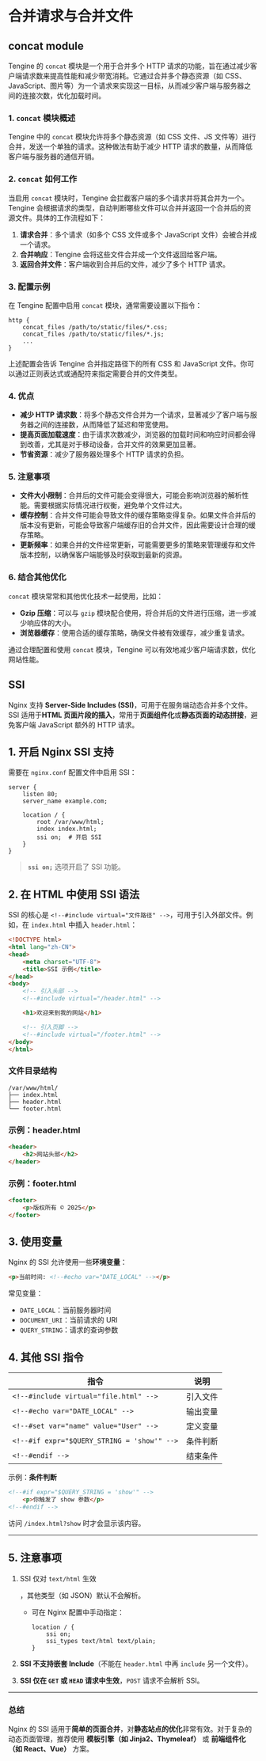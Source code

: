 # 合并请求与合并文件

## concat module

Tengine 的 `concat` 模块是一个用于合并多个 HTTP 请求的功能，旨在通过减少客户端请求数来提高性能和减少带宽消耗。它通过合并多个静态资源（如 CSS、JavaScript、图片等）为一个请求来实现这一目标，从而减少客户端与服务器之间的连接次数，优化加载时间。

### 1. **`concat` 模块概述**

Tengine 中的 `concat` 模块允许将多个静态资源（如 CSS 文件、JS 文件等）进行合并，发送一个单独的请求。这种做法有助于减少 HTTP 请求的数量，从而降低客户端与服务器的通信开销。

### 2. **`concat` 如何工作**

当启用 `concat` 模块时，Tengine 会拦截客户端的多个请求并将其合并为一个。Tengine 会根据请求的类型，自动判断哪些文件可以合并并返回一个合并后的资源文件。具体的工作流程如下：

1. **请求合并**：多个请求（如多个 CSS 文件或多个 JavaScript 文件）会被合并成一个请求。
2. **合并响应**：Tengine 会将这些文件合并成一个文件返回给客户端。
3. **返回合并文件**：客户端收到合并后的文件，减少了多个 HTTP 请求。

### 3. **配置示例**

在 Tengine 配置中启用 `concat` 模块，通常需要设置以下指令：

```nginx
http {
    concat_files /path/to/static/files/*.css;
    concat_files /path/to/static/files/*.js;
    ...
}
```

上述配置会告诉 Tengine 合并指定路径下的所有 CSS 和 JavaScript 文件。你可以通过正则表达式或通配符来指定需要合并的文件类型。

### 4. **优点**

- **减少 HTTP 请求数**：将多个静态文件合并为一个请求，显著减少了客户端与服务器之间的连接数，从而降低了延迟和带宽使用。
- **提高页面加载速度**：由于请求次数减少，浏览器的加载时间和响应时间都会得到改善，尤其是对于移动设备，合并文件的效果更加显著。
- **节省资源**：减少了服务器处理多个 HTTP 请求的负担。

### 5. **注意事项**

- **文件大小限制**：合并后的文件可能会变得很大，可能会影响浏览器的解析性能。需要根据实际情况进行权衡，避免单个文件过大。
- **缓存控制**：合并文件可能会导致文件的缓存策略变得复杂。如果文件合并后的版本没有更新，可能会导致客户端缓存旧的合并文件，因此需要设计合理的缓存策略。
- **更新频率**：如果合并的文件经常更新，可能需要更多的策略来管理缓存和文件版本控制，以确保客户端能够及时获取到最新的资源。

### 6. **结合其他优化**

`concat` 模块常常和其他优化技术一起使用，比如：

- **Gzip 压缩**：可以与 `gzip` 模块配合使用，将合并后的文件进行压缩，进一步减少响应体的大小。
- **浏览器缓存**：使用合适的缓存策略，确保文件被有效缓存，减少重复请求。

通过合理配置和使用 `concat` 模块，Tengine 可以有效地减少客户端请求数，优化网站性能。

## SSI

Nginx 支持 **Server-Side Includes (SSI)**，可用于在服务端动态合并多个文件。SSI 适用于**HTML 页面片段的插入**，常用于**页面组件化**或**静态页面的动态拼接**，避免客户端 JavaScript 额外的 HTTP 请求。

## **1. 开启 Nginx SSI 支持**

需要在 `nginx.conf` 配置文件中启用 SSI：

```nginx
server {
    listen 80;
    server_name example.com;

    location / {
        root /var/www/html;
        index index.html;
        ssi on;  # 开启 SSI
    }
}
```

> **`ssi on;`** 选项开启了 SSI 功能。

## **2. 在 HTML 中使用 SSI 语法**

SSI 的核心是 `<!--#include virtual="文件路径" -->`，可用于引入外部文件。例如，在 `index.html` 中插入 `header.html`：

```html
<!DOCTYPE html>
<html lang="zh-CN">
<head>
    <meta charset="UTF-8">
    <title>SSI 示例</title>
</head>
<body>
    <!-- 引入头部 -->
    <!--#include virtual="/header.html" -->

    <h1>欢迎来到我的网站</h1>

    <!-- 引入页脚 -->
    <!--#include virtual="/footer.html" -->
</body>
</html>
```

### **文件目录结构**

```
/var/www/html/
├── index.html
├── header.html
└── footer.html
```

### **示例：header.html**

```html
<header>
    <h2>网站头部</h2>
</header>
```

### **示例：footer.html**

```html
<footer>
    <p>版权所有 © 2025</p>
</footer>
```

## **3. 使用变量**

Nginx 的 SSI 允许使用一些**环境变量**：

```html
<p>当前时间: <!--#echo var="DATE_LOCAL" --></p>
```

常见变量：

- `DATE_LOCAL`：当前服务器时间
- `DOCUMENT_URI`：当前请求的 URI
- `QUERY_STRING`：请求的查询参数

## **4. 其他 SSI 指令**

| 指令                                        | 说明     |
| ------------------------------------------- | -------- |
| `<!--#include virtual="file.html" -->`      | 引入文件 |
| `<!--#echo var="DATE_LOCAL" -->`            | 输出变量 |
| `<!--#set var="name" value="User" -->`      | 定义变量 |
| `<!--#if expr="$QUERY_STRING = 'show'" -->` | 条件判断 |
| `<!--#endif -->`                            | 结束条件 |

示例：**条件判断**

```html
<!--#if expr="$QUERY_STRING = 'show'" -->
    <p>你触发了 show 参数</p>
<!--#endif -->
```

访问 `/index.html?show` 时才会显示该内容。

------

## **5. 注意事项**

1. SSI 仅对 `text/html` 生效

   ，其他类型（如 JSON）默认不会解析。

   - 可在 Nginx 配置中手动指定：

     ```nginx
     location / {
         ssi on;
         ssi_types text/html text/plain;
     }
     ```

2. **SSI 不支持嵌套 Include**（不能在 `header.html` 中再 `include` 另一个文件）。

3. **SSI 仅在 `GET` 或 `HEAD` 请求中生效**，`POST` 请求不会解析 SSI。

------

### **总结**

Nginx 的 SSI 适用于**简单的页面合并**，对**静态站点的优化**非常有效。对于复杂的动态页面管理，推荐使用 **模板引擎（如 Jinja2、Thymeleaf）** 或 **前端组件化（如 React、Vue）** 方案。